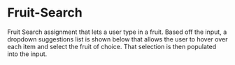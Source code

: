 # Fruit-Search
Fruit Search assignment that lets a user type in a fruit. Based off the input, a dropdown suggestions list is shown below that allows the user to hover over each item and select the fruit of choice. That selection is then populated into the input. 
